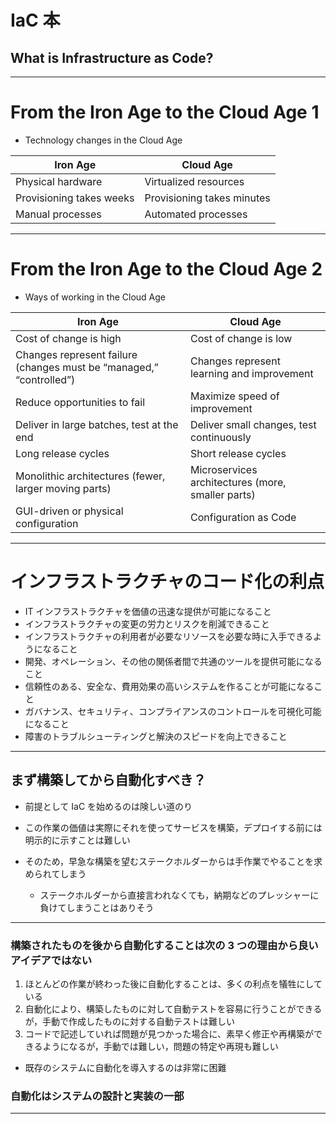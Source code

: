 # IaC 本

## What is Infrastructure as Code?

---

# From the Iron Age to the Cloud Age 1

- Technology changes in the Cloud Age

| Iron Age                 | Cloud Age                  |
| ------------------------ | -------------------------- |
| Physical hardware        | Virtualized resources      |
| Provisioning takes weeks | Provisioning takes minutes |
| Manual processes         | Automated processes        |

---

# From the Iron Age to the Cloud Age 2

- Ways of working in the Cloud Age

| Iron Age                                                            | Cloud Age                                         |
| ------------------------------------------------------------------- | ------------------------------------------------- |
| Cost of change is high                                              | Cost of change is low                             |
| Changes represent failure (changes must be “managed,” “controlled”) | Changes represent learning and improvement        |
| Reduce opportunities to fail                                        | Maximize speed of improvement                     |
| Deliver in large batches, test at the end                           | Deliver small changes, test continuously          |
| Long release cycles                                                 | Short release cycles                              |
| Monolithic architectures (fewer, larger moving parts)               | Microservices architectures (more, smaller parts) |
| GUI-driven or physical configuration                                | Configuration as Code                             |

---

# インフラストラクチャのコード化の利点

- IT インフラストラクチャを価値の迅速な提供が可能になること
- インフラストラクチャの変更の労力とリスクを削減できること
- インフラストラクチャの利用者が必要なリソースを必要な時に入手できるようになること
- 開発、オペレーション、その他の関係者間で共通のツールを提供可能になること
- 信頼性のある、安全な、費用効果の高いシステムを作ることが可能になること
- ガバナンス、セキュリティ、コンプライアンスのコントロールを可視化可能になること
- 障害のトラブルシューティングと解決のスピードを向上できること

---

## まず構築してから自動化すべき？

- 前提として IaC を始めるのは険しい道のり
- この作業の価値は実際にそれを使ってサービスを構築，デプロイする前には明示的に示すことは難しい
- そのため，早急な構築を望むステークホルダーからは手作業でやることを求められてしまう

  - ステークホルダーから直接言われなくても，納期などのプレッシャーに負けてしまうことはありそう

---

### 構築されたものを後から自動化することは次の 3 つの理由から良いアイデアではない

1. ほとんどの作業が終わった後に自動化することは、多くの利点を犠牲にしている
1. 自動化により、構築したものに対して自動テストを容易に行うことができるが，手動で作成したものに対する自動テストは難しい
1. コードで記述していれば問題が見つかった場合に、素早く修正や再構築ができるようになるが，手動では難しい，問題の特定や再現も難しい

- 既存のシステムに自動化を導入するのは非常に困難

### 自動化はシステムの設計と実装の一部

---
